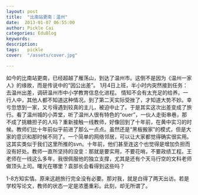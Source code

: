 ```yaml
---
layout: post  
title:  "比南站更南：温州"
date:  2013-01-07 06:55:00
author: Pickle Cai  
categories: EduBlog  
keywords: 
description:   
tags:	pickle   
cover:  "/assets/cover.jpg"  

---
```


 如今的比南站更南，已经超越了雁荡山，到达了温州市。这倒不是因为《温州一家人》的缘故，而是传说中的“因公出差”。 1月4日上班，半小时内突然接到任务：去温州出差，调研温州市中小学教育信息化进程。 情知不会有太充足的给养。一行人中，其他人都不知道这种情况。到了第二天实际受挫了，才知道大势不妙。幸亏忽悠到一家，又亏得遇到较真的主儿，被迫中止了。于是其实这次出差变成了旅行。看了温州城的小弄堂，听了温州人很有特色的“ouer”，一伙人走街串巷，那不成了挑糖担子的人吗？重新接触一线教师，好像回到了十年前，在黄中实习的时候。教师们比十年前似乎前进了那么一点点。虽然还是“黑板搬家”的模式，但是大家的意识和那时候不同了。一个简单的网络邻居，可以让大家都觉得确实很实用。这其实类似于我们这里所推的svn。十年前，他们甚至连这个也觉得是增加负担而没有好处。教师一直所坚持的没变：那就是要实用，不要花哨，不要政绩工程。王老师在一线这么多年，我很佩服他的独立支撑，尤其是还有个天马行空的文科老师做顶头上司。曙光在哪里？袁部长会看得到这些吗？

1-8方知实情。原来这趟旅行完全没有必要。那对我，就是白得了两天出访。若是学校写论文，教师的状态一定是浓墨重彩。此刻，却无所谓了。										

		    
